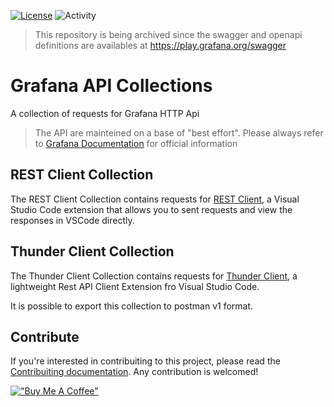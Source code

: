 [![License](https://img.shields.io/github/license/gjed/grafana-api-collections)](LICENSE)
![Activity](https://img.shields.io/github/commit-activity/m/gjed/grafana-api-collections)

> This repository is being archived since the swagger and openapi definitions are availables at https://play.grafana.org/swagger

# Grafana API Collections

A collection of requests for Grafana HTTP Api

> The API are mainteined on a base of "best effort". Please always refer to [Grafana Documentation](https://grafana.com/docs/grafana/next/developers/http_api/) for official information

<!-- * [Thunder Client Collection](#thunder)
* [REST Client Collection](#rest)
* [Contribuiting](#contribute) -->

## REST Client Collection

The REST Client Collection contains requests for [REST Client](https://github.com/Huachao/vscode-restclient), a Visual Studio Code extension that allows you to sent requests and view the responses in VSCode directly.

## Thunder Client Collection

The Thunder Client Collection contains requests for [Thunder Client](https://github.com/rangav/thunder-client-support), a lightweight Rest API Client Extension fro Visual Studio Code.

It is possible to export this collection to postman v1 format.

## Contribute

If you're interested in contribuiting to this project, please read the [Contribuiting documentation](CONTRIBUTING.md).
Any contribution is welcomed!

[!["Buy Me A Coffee"](https://www.buymeacoffee.com/assets/img/custom_images/orange_img.png)](https://www.buymeacoffee.com/gjed)




